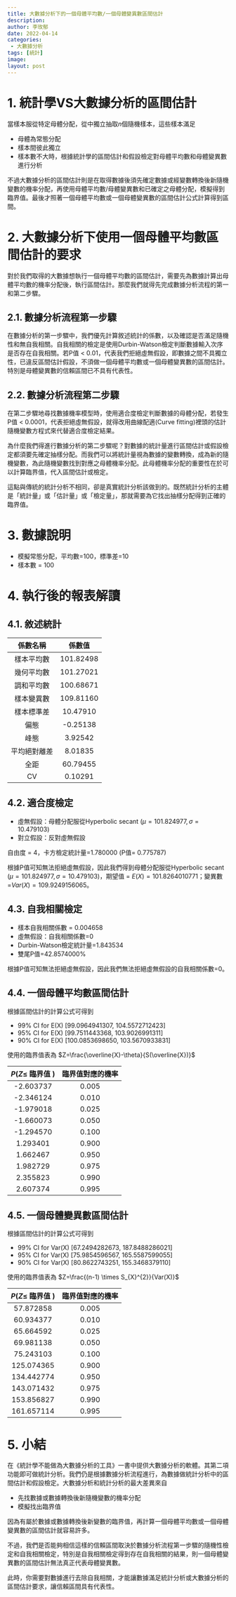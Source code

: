 ```yaml
---
title: 大數據分析下的一個母體平均數/一個母體變異數區間估計
description: 
author: 李玫郁
date: 2022-04-14
categories:
 - 大數據分析
tags: [統計]
image: 
layout: post
---
```


# 1. 統計學VS大數據分析的區間估計

當樣本服從特定母體分配，從中獨立抽取$n$個隨機樣本，這些樣本滿足

- 母體為常態分配
- 樣本間彼此獨立
- 樣本數不大時，根據統計學的區間估計和假設檢定對母體平均數和母體變異數進行分析

不過大數據分析的區間估計則是在取得數據後須先確定數據或經變數轉換後新隨機變數的機率分配，再使用母體平均數/母體變異數和已確定之母體分配，模擬得到臨界值。最後才照著一個母體平均數或一個母體變異數的區間估計公式計算得到區間。



# 2. 大數據分析下使用一個母體平均數區間估計的要求

對於我們取得的大數據想執行一個母體平均數的區間估計，需要先為數據計算出母體平均數的機率分配後，執行區間估計。那麼我們就得先完成數據分析流程的第一和第二步驟。

## 2.1. 數據分析流程第一步驟

在數據分析的第一步驟中，我們優先計算敘述統計的係數，以及確認是否滿足隨機性和無自我相關。自我相關的檢定是使用Durbin-Watson檢定判斷數據輸入次序是否存在自我相關。若P值 < 0.01，代表我們拒絕虛無假設，即數據之間不具獨立性，已違反區間估計假設，不須做一個母體平均數或一個母體變異數的區間估計。特別是母體變異數的信賴區間已不具有代表性。

## 2.2. 數據分析流程第二步驟

在第二步驟地尋找數據機率模型時，使用適合度檢定判斷數據的母體分配，若發生P值 < 0.0001，代表拒絕虛無假設，就得改用曲線配適(Curve fitting)裡頭的估計隨機變數方程式來代替適合度檢定結果。

為什麼我們得進行數據分析的第二步驟呢？對數據的統計量進行區間估計或假設檢定都須要先確定抽樣分配。而我們可以將統計量視為數據的變數轉換，成為新的隨機變數，為此隨機變數找到對應之母體機率分配。此母體機率分配的重要性在於可以計算臨界值，代入區間估計或檢定。

這點與傳統的統計分析不相同，卻是真實統計分析該做到的。既然統計分析的主體是「統計量」或「估計量」或「檢定量」，那就需要為它找出抽樣分配得到正確的臨界值。

# 3. 數據說明

- 模擬常態分配，平均數=100，標準差=10
- 樣本數 = 100

# 4. 執行後的報表解讀

## 4.1. 敘述統計

| 係數名稱 | 係數值 |
| :----: | :----: |
| 樣本平均數 | 101.82498 |
| 幾何平均數 | 101.27021 |
| 調和平均數 | 100.68671 |
| 樣本變異數 | 109.81160 |
| 樣本標準差 | 10.47910 |
| 偏態 | -0.25138 |
| 峰態 | 3.92542 |
| 平均絕對離差 | 8.01835 |
| 全距 | 60.79455 |
|CV | 0.10291 |

## 4.2. 適合度檢定

- 虛無假設：母體分配服從Hyperbolic secant ($\mu =101.824977, \sigma = 10.479103$)
- 對立假設：反對虛無假設

自由度 = 4，卡方檢定統計量=1.780000 (P值= 0.775787)

根據P值可知無法拒絕虛無假設，因此我們得到母體分配服從Hyperbolic secant ($\mu =101.824977, \sigma = 10.479103$)，期望值 = $E(X)=101.8264010771$；變異數=$Var(X)=109.9249156065$。

## 4.3. 自我相關檢定

- 樣本自我相關係數 = 0.004658
- 虛無假設：自我相關係數=0
- Durbin-Watson檢定統計量=1.843534
- 雙尾P值=42.8574000%

根據P值可知無法拒絕虛無假設，因此我們無法拒絕虛無假設的自我相關係數=0。

## 4.4. 一個母體平均數區間估計

根據區間估計的計算公式可得到

- 99% CI for E(X)  [99.0964941307, 104.5572712423]
- 95% CI for E(X)  [99.7511443368, 103.9026991311]
- 90% CI for E(X)  [100.0853698650, 103.5670933831]

使用的臨界值表為 $Z=\frac{\overline{X}-\theta}{S(\overline{X})}$

| $P(Z \leq$ 臨界值 $)$ | 臨界值對應的機率 |
| :----: | :----: |
| -2.603737 | 0.005 |
| -2.346124 | 0.010 |
| -1.979018 | 0.025 |
| -1.660073 | 0.050 |
| -1.294570 | 0.100 |
| 1.293401 | 0.900 |
| 1.662467 | 0.950 |
| 1.982729 | 0.975 |
| 2.355823 | 0.990 |
| 2.607374 | 0.995 |

## 4.5. 一個母體變異數區間估計

根據區間估計的計算公式可得到

- 99% CI for Var(X)  [67.2494282673, 187.8488286021]
- 95% CI for Var(X)  [75.9854596567, 165.5587599055]
- 90% CI for Var(X)  [80.8622743251, 155.3468379110]

使用的臨界值表為 $Z=\frac{(n-1) \times S_{X}^{2}}{Var(X)}$

| $P(Z \leq$ 臨界值 $)$ | 臨界值對應的機率 |
| :----: | :----: |
| 57.872858 | 0.005 |
| 60.934377 | 0.010 |
| 65.664592 | 0.025 |
| 69.981138 | 0.050 |
| 75.243103 | 0.100 |
| 125.074365 | 0.900 |
| 134.442774 | 0.950 |
| 143.071432 | 0.975 |
| 153.856827 | 0.990 |
| 161.657114 | 0.995 |

# 5. 小結

在《統計學不能做為大數據分析的工具》一書中提供大數據分析的軟體。其第二項功能即可做統計分析。我們仍是根據數據分析流程進行，為數據做統計分析中的區間估計和假設檢定。大數據分析和統計分析的最大差異來自

- 先找數據或數據轉換後新隨機變數的機率分配
- 模擬找出臨界值

因為有屬於數據或數據轉換後新變數的臨界值，再計算一個母體平均數或一個母體變異數的區間估計就容易許多。

不過，我們是否能夠相信這樣的信賴區間取決於數據分析流程第一步驟的隨機性檢定和自我相關檢定，特別是自我相關檢定得到存在自我相關的結果，則一個母體變異數的區間估計無法真正代表母體變異數。

此時，你需要對數據進行去除自我相關，才能讓數據滿足統計分析或大數據分析的區間估計要求，讓信賴區間具有代表性。